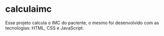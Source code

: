 # calculaimc


Esse projeto calcula o IMC do paciente, o mesmo foi desenvolvido com as tecnologias: HTML, CSS e JavaScript.
